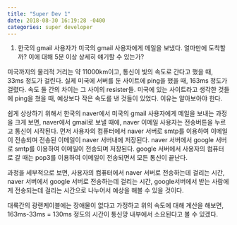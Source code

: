 ```yaml
---
title: "Super Dev 1"
date: 2018-08-30 16:19:28 -0400
categories: super developer
---
```


1. 한국의 gmail 사용자가 미국의 gmail 사용자에게 메일을 보냈다. 얼마만에 도착할까? 이에 대해 5분 이상 상세히 얘기할 수 있는가?

미국까지의 물리적 거리는 약 11000km이고, 통신이 빛의 속도로 간다고 했을 때, 33ms 정도가 걸린다.
실제 미국에 서버를 둔 사이트에 ping을 했을 때, 163ms 정도가 걸렸다. 속도 둘 간의 차이는 그 사이의 resister들.
미국에 있는 사이트라고 생각한 것들에 ping을 쳤을 때, 예상보다 작은 속도를 낸 것들이 있었다. 이유는 알아보아야 한다.

쉽게 상상하기 위해서 한국의 naver에서 미국의 gmail 사용자에게 메일을 보내는 과정을 크게 보면,
naver에서 gmail로 보낼 때에, naver 이메일 사용자는 전송버튼을 누르고 통신이 시작된다.
먼저 사용자의 컴퓨터에서 naver 서버로 smtp를 이용하여 이메일이 전송되며 전송된 이메일이 naver 서버내에 저장된다.
naver 서버에서 google 서버로 smtp를 이용하여 이메일이 전송되며 저장된다.
google 서버에서 사용자의 컴퓨터로 갈 때는 pop3를 이용하여 이메일이 전송되면서 모든 통신이 끝난다.

과정을 세부적으로 보면, 사용자의 컴퓨터에서 naver 서버로 전송하는데 걸리는 시간, naver 서버에서 google 서버로 전송하는데 걸리는 시간, google서버에서 받는 사람에게 전송되는데 걸리는 시간으로 나누어서 예상을 해볼 수 있을 것이다.

대륙간의 광랜케이블에는 장애물이 없다고 가정하고 위의 속도에 대해 계산을 해보면, 163ms-33ms = 130ms 정도의 시간이 통신망 내부에서 소요된다고 볼 수 있겠다.

